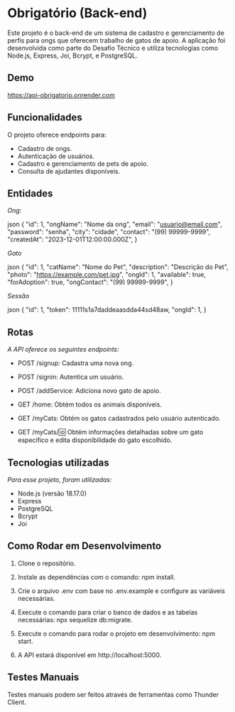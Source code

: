 # Obrigatório (Back-end)

Este projeto é o back-end de um sistema de cadastro e gerenciamento de perfis para ongs que oferecem trabalho de gatos de apoio. A aplicação foi desenvolvida como parte do Desafio Técnico e utiliza tecnologias como Node.js, Express, Joi, Bcrypt, e PostgreSQL.

## Demo
https://api-obrigatorio.onrender.com

## Funcionalidades

O projeto oferece endpoints para:

- Cadastro de ongs.
- Autenticação de usuários.
- Cadastro e gerenciamento de pets de apoio.
- Consulta de ajudantes disponíveis.

## Entidades

*Ong:*

json
{
  "id": 1,
  "ongName": "Nome da ong",
  "email": "usuario@email.com",
  "password": "senha",
  "city": "cidade",
  "contact": "(99) 99999-9999",
  "createdAt": "2023-12-01T12:00:00.000Z",
}

*Gato*

json
{
  "id": 1,
  "catName": "Nome do Pet",
  "description": "Descrição do Pet",
  "photo": "https://example.com/pet.jpg",
  "ongId": 1,
  "available": true,
  "forAdoption": true,
  "ongContact": "(99) 99999-9999",
}

*Sessão*

json
{
  "id": 1,
  "token": 11111s1a7daddeaasdda44sd48aw,
  "ongId": 1,
}

## Rotas

*A API oferece os seguintes endpoints:*

- POST /signup: Cadastra uma nova ong.

- POST /signin: Autentica um usuário.

- POST /addService: Adiciona novo gato de apoio.

- GET /home: Obtém todos os animais disponíveis.

- GET /myCats: Obtém os gatos cadastrados pelo usuário autenticado.

- GET /myCats/:id: Obtém informações detalhadas sobre um gato específico e edita disponibilidade do gato escolhido.


## Tecnologias utilizadas

*Para esse projeto, foram utilizadas:*

- Node.js (versão 18.17.0)
- Express
- PostgreSQL
- Bcrypt
- Joi

## Como Rodar em Desenvolvimento

1. Clone o repositório.

2. Instale as dependências com o comando: npm install.

3. Crie o arquivo .env com base no .env.example e configure as variáveis necessárias.

4. Execute o comando para criar o banco de dados e as tabelas necessárias: npx sequelize db:migrate.

5. Execute o comando para rodar o projeto em desenvolvimento: npm start.

6. A API estará disponível em http://localhost:5000.

## Testes Manuais

Testes manuais podem ser feitos através de ferramentas como Thunder Client.
